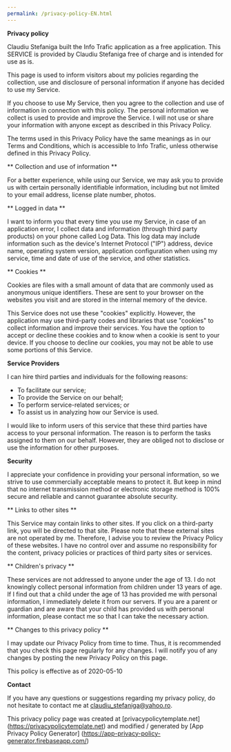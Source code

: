 ```yaml
---
permalink: /privacy-policy-EN.html
---
```


**Privacy policy**

Claudiu Stefaniga built the Info Trafic application as a free application. This SERVICE is provided by Claudiu Stefaniga free of charge and is intended for use as is.

This page is used to inform visitors about my policies regarding the collection, use and disclosure of personal information if anyone has decided to use my Service.

If you choose to use My Service, then you agree to the collection and use of information in connection with this policy. The personal information we collect is used to provide and improve the Service. I will not use or share your information with anyone except as described in this Privacy Policy.

The terms used in this Privacy Policy have the same meanings as in our Terms and Conditions, which is accessible to Info Trafic, unless otherwise defined in this Privacy Policy.

** Collection and use of information **

For a better experience, while using our Service, we may ask you to provide us with certain personally identifiable information, including but not limited to your email address, license plate number, photos.

** Logged in data **

I want to inform you that every time you use my Service, in case of an application error, I collect data and information (through third party products) on your phone called Log Data. This log data may include information such as the device's Internet Protocol ("IP") address, device name, operating system version, application configuration when using my service, time and date of use of the service, and other statistics.

** Cookies **

Cookies are files with a small amount of data that are commonly used as anonymous unique identifiers. These are sent to your browser on the websites you visit and are stored in the internal memory of the device.

This Service does not use these "cookies" explicitly. However, the application may use third-party codes and libraries that use "cookies" to collect information and improve their services. You have the option to accept or decline these cookies and to know when a cookie is sent to your device. If you choose to decline our cookies, you may not be able to use some portions of this Service.

**Service Providers**

I can hire third parties and individuals for the following reasons:

* To facilitate our service;
* To provide the Service on our behalf;
* To perform service-related services; or
* To assist us in analyzing how our Service is used.

I would like to inform users of this service that these third parties have access to your personal information. The reason is to perform the tasks assigned to them on our behalf. However, they are obliged not to disclose or use the information for other purposes.

**Security**

I appreciate your confidence in providing your personal information, so we strive to use commercially acceptable means to protect it. But keep in mind that no internet transmission method or electronic storage method is 100% secure and reliable and cannot guarantee absolute security.

** Links to other sites **

This Service may contain links to other sites. If you click on a third-party link, you will be directed to that site. Please note that these external sites are not operated by me. Therefore, I advise you to review the Privacy Policy of these websites. I have no control over and assume no responsibility for the content, privacy policies or practices of third party sites or services.

** Children's privacy **

These services are not addressed to anyone under the age of 13. I do not knowingly collect personal information from children under 13 years of age. If I find out that a child under the age of 13 has provided me with personal information, I immediately delete it from our servers. If you are a parent or guardian and are aware that your child has provided us with personal information, please contact me so that I can take the necessary action.

** Changes to this privacy policy **

I may update our Privacy Policy from time to time. Thus, it is recommended that you check this page regularly for any changes. I will notify you of any changes by posting the new Privacy Policy on this page.

This policy is effective as of 2020-05-10

**Contact**

If you have any questions or suggestions regarding my privacy policy, do not hesitate to contact me at claudiu_stefaniga@yahoo.ro.

This privacy policy page was created at [privacypolicytemplate.net] (https://privacypolicytemplate.net) and modified / generated by [App Privacy Policy Generator] (https://app-privacy-policy-generator.firebaseapp.com/)
